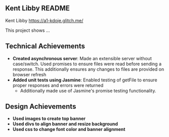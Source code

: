 Kent Libby README
---

Kent Libby
https://a1-kdoje.glitch.me/

This project shows ...

## Technical Achievements
- **Created asynchronous server**: Made an extensible server without case/switch. Used promises to ensure
files were read before sending a response. This additionally ensures any changes to files are provided
on browser refresh
- **Added unit tests using Jasmine**: Enabled testing of getFile to ensure proper responses and errors were returned
    * Additionally made use of Jasmine's promise testing functionality.

## Design Achievements
- **Used images to create top banner**
- **Used divs to align banner and resize background**
- **Used css to change font color and banner alignment**


